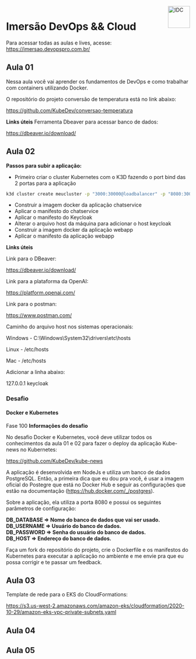 <a href="https://imersao.devopspro.com.br">
   <img src="./logo.png" alt="IDC" title="Imersão DevOps && Cloud" align="right" height="60" />
</a>

# Imersão DevOps && Cloud

Para acessar todas as aulas e lives, acesse: https://imersao.devopspro.com.br/

## Aula 01
Nessa aula você vai aprender os fundamentos de DevOps e como trabalhar com containers utilizando Docker.

O repositório do projeto conversão de temperatura está no link abaixo:

https://github.com/KubeDev/conversao-temperatura

**Links úteis**
Ferramenta Dbeaver para acessar banco de dados:

https://dbeaver.io/download/

## Aula 02
**Passos para subir a aplicação:**
- Primeiro criar o cluster Kubernetes com o K3D fazendo o port bind das 2 portas para a aplicação
``` bash
k3d cluster create meucluster -p "3000:30000@loadbalancer" -p "8080:30001@loadbalancer"
```
- Construir a imagem docker da aplicação chatservice
- Aplicar o manifesto do chatservice
- Aplicar o manifesto do Keycloak 
- Alterar o arquivo host da máquina para adicionar o host keycloak 
- Construir a imagem docker da aplicação webapp
- Aplicar o manifesto da aplicação webapp

**Links úteis**

Link para o DBeaver:

https://dbeaver.io/download/

Link para a plataforma da OpenAI:

https://platform.openai.com/

Link para o postman:

https://www.postman.com/

Caminho do arquivo host nos sistemas operacionais:

Windows - C:\Windows\System32\drivers\etc\hosts

Linux - /etc/hosts

Mac - /etc/hosts

Adicionar a linha abaixo:

127.0.0.1       keycloak

### Desafio
#### Docker e Kubernetes
Fase 100
**Informações do desafio**

No desafio Docker e Kubernetes, você deve utilizar todos os conhecimentos da aula 01 e 02 para fazer o deploy da aplicação Kube-news no Kubernetes:

https://github.com/KubeDev/kube-news

A aplicação é desenvolvida em NodeJs e utiliza um banco de dados PostgreSQL. Então, a primeira dica que eu dou pra você, é usar a imagem oficial do Postegre que está no Docker Hub e seguir as configurações que estão na documentação (https://hub.docker.com/_/postgres).

Sobre a aplicação, ela utiliza a porta 8080 e possui os seguintes parâmetros de configuração:

**DB_DATABASE => Nome do banco de dados que vai ser usado.**  
**DB_USERNAME => Usuário do banco de dados.**  
**DB_PASSWORD => Senha do usuário do banco de dados.**  
**DB_HOST => Endereço do banco de dados.**  

Faça um fork do repositório do projeto, crie o Dockerfile e os manifestos do Kubernetes para executar a aplicação no ambiente e me envie pra que eu possa corrigir e te passar um feedback.


## Aula 03

Template de rede para o EKS do CloudFormations:

https://s3.us-west-2.amazonaws.com/amazon-eks/cloudformation/2020-10-29/amazon-eks-vpc-private-subnets.yaml

## Aula 04

## Aula 05
